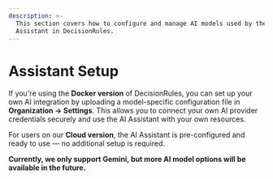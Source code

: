 ```yaml
---
description: >-
  This section covers how to configure and manage AI models used by the AI
  Assistant in DecisionRules.
---
```


# Assistant Setup

If you're using the **Docker version** of DecisionRules, you can set up your own AI integration by uploading a model-specific configuration file in **Organization → Settings**. This allows you to connect your own AI provider credentials securely and use the AI Assistant with your own resources.

For users on our **Cloud version**, the AI Assistant is pre-configured and ready to use — no additional setup is required.

**Currently, we only support Gemini, but more AI model options will be available in the future.**
